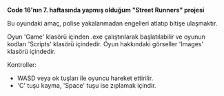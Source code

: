 **Code 16'nın 7. haftasında yapmış olduğum "Street Runners" projesi**

Bu oyundaki amaç, polise yakalanmadan engelleri atlatıp bitişe ulaşmaktır.

Oyun 'Game' klasörü içinden .exe çalıştırılarak başlatılabilir ve oyunun kodları 'Scripts' klasörü içindedir.
Oyun hakkındaki görseller 'Images' klasörü içindedir.

Kontroller:
- WASD veya ok tuşları ile oyuncu hareket ettirilir.
- 'C' tuşu kayma, 'Space' tuşu ise zıplamak içindir.